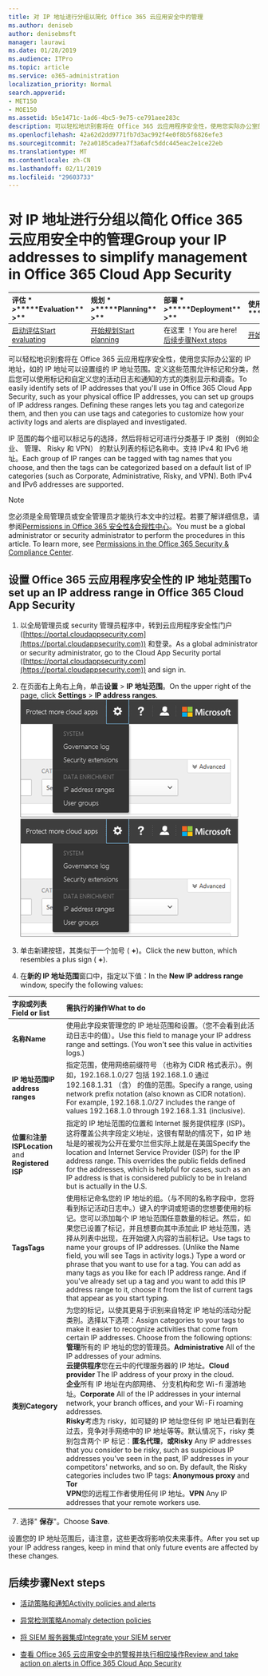 ```yaml
---
title: 对 IP 地址进行分组以简化 Office 365 云应用安全中的管理
ms.author: deniseb
author: denisebmsft
manager: laurawi
ms.date: 01/28/2019
ms.audience: ITPro
ms.topic: article
ms.service: o365-administration
localization_priority: Normal
search.appverid:
- MET150
- MOE150
ms.assetid: b5e1471c-1ad6-4bc5-9e75-ce791aee283c
description: 可以轻松地识别套将在 Office 365 云应用程序安全性，使用您实际办公室的 IP 地址，如的 IP 地址可以设置组的 IP 地址范围。
ms.openlocfilehash: 42a62d2dd9771fb7d3ac992f4e0f8b5f6826efe3
ms.sourcegitcommit: 7e2a0185cadea7f3a6afc5ddc445eac2e1ce22eb
ms.translationtype: MT
ms.contentlocale: zh-CN
ms.lasthandoff: 02/11/2019
ms.locfileid: "29603733"
---
```

# <a name="group-your-ip-addresses-to-simplify-management-in-office-365-cloud-app-security"></a><span data-ttu-id="1c943-103">对 IP 地址进行分组以简化 Office 365 云应用安全中的管理</span><span class="sxs-lookup"><span data-stu-id="1c943-103">Group your IP addresses to simplify management in Office 365 Cloud App Security</span></span>
  
|<span data-ttu-id="1c943-104">评估 \* *\>*\*</span><span class="sxs-lookup"><span data-stu-id="1c943-104">\*\*\*\*Evaluation\*\* \>\*\*</span></span>|<span data-ttu-id="1c943-105">规划 \* *\>*\*</span><span class="sxs-lookup"><span data-stu-id="1c943-105">\*\*\*\*Planning\*\* \>\*\*</span></span>|<span data-ttu-id="1c943-106">部署 \* *\>*\*</span><span class="sxs-lookup"><span data-stu-id="1c943-106">\*\*\*\*Deployment\*\* \>\*\*</span></span>|<span data-ttu-id="1c943-107">使用率 \*\*\*</span><span class="sxs-lookup"><span data-stu-id="1c943-107">\*\*\*\*Utilization\*\*\*\*</span></span>|
|:-----|:-----|:-----|:-----|
|[<span data-ttu-id="1c943-108">启动评估</span><span class="sxs-lookup"><span data-stu-id="1c943-108">Start evaluating</span></span>](office-365-cas-overview.md) <br/> |[<span data-ttu-id="1c943-109">开始规划</span><span class="sxs-lookup"><span data-stu-id="1c943-109">Start planning</span></span>](get-ready-for-office-365-cas.md) <br/> |<span data-ttu-id="1c943-110">在这里 ！</span><span class="sxs-lookup"><span data-stu-id="1c943-110">You are here!</span></span>  <br/> [<span data-ttu-id="1c943-111">后续步骤</span><span class="sxs-lookup"><span data-stu-id="1c943-111">Next steps</span></span>](#next-steps) <br/> |[<span data-ttu-id="1c943-112">开始利用</span><span class="sxs-lookup"><span data-stu-id="1c943-112">Start utilizing</span></span>](utilization-activities-for-ocas.md) <br/> |
   
<span data-ttu-id="1c943-p101">可以轻松地识别套将在 Office 365 云应用程序安全性，使用您实际办公室的 IP 地址，如的 IP 地址可以设置组的 IP 地址范围。定义这些范围允许标记和分类，然后您可以使用标记和自定义您的活动日志和通知的方式的类别显示和调查。</span><span class="sxs-lookup"><span data-stu-id="1c943-p101">To easily identify sets of IP addresses that you'll use in Office 365 Cloud App Security, such as your physical office IP addresses, you can set up groups of IP address ranges. Defining these ranges lets you tag and categorize them, and then you can use tags and categories to customize how your activity logs and alerts are displayed and investigated.</span></span>
  
<span data-ttu-id="1c943-p102">IP 范围的每个组可以标记与的选择，然后将标记可进行分类基于 IP 类别 （例如企业、 管理、 Risky 和 VPN） 的默认列表的标记名称中。支持 IPv4 和 IPv6 地址。</span><span class="sxs-lookup"><span data-stu-id="1c943-p102">Each group of IP ranges can be tagged with tag names that you choose, and then the tags can be categorized based on a default list of IP categories (such as Corporate, Administrative, Risky, and VPN). Both IPv4 and IPv6 addresses are supported.</span></span>
  
> [!NOTE]
> <span data-ttu-id="1c943-p103">您必须是全局管理员或安全管理员才能执行本文中的过程。若要了解详细信息，请参阅[Permissions in Office 365 安全性&amp;合规性中心](permissions-in-the-security-and-compliance-center.md)。</span><span class="sxs-lookup"><span data-stu-id="1c943-p103">You must be a global administrator or security administrator to perform the procedures in this article. To learn more, see [Permissions in the Office 365 Security &amp; Compliance Center](permissions-in-the-security-and-compliance-center.md).</span></span> 
  
## <a name="to-set-up-an-ip-address-range-in-office-365-cloud-app-security"></a><span data-ttu-id="1c943-119">设置 Office 365 云应用程序安全性的 IP 地址范围</span><span class="sxs-lookup"><span data-stu-id="1c943-119">To set up an IP address range in Office 365 Cloud App Security</span></span>

1. <span data-ttu-id="1c943-120">以全局管理员或 security 管理员程序中，转到云应用程序安全性门户 ([https://portal.cloudappsecurity.com](https://portal.cloudappsecurity.com)) 和登录。</span><span class="sxs-lookup"><span data-stu-id="1c943-120">As a global administrator or security administrator, go to the Cloud App Security portal ([https://portal.cloudappsecurity.com](https://portal.cloudappsecurity.com)) and sign in.</span></span>
    
2. <span data-ttu-id="1c943-121">在页面右上角右上角，单击**设置** \> **IP 地址范围**。</span><span class="sxs-lookup"><span data-stu-id="1c943-121">On the upper right of the page, click **Settings** \> **IP address ranges**.</span></span><br><span data-ttu-id="1c943-122">![在 O365 云应用程序安全中，选择设置以访问您的系统和数据设置](media/f6c48ee3-39b4-4b5a-8252-b6493b7bcd3d.png)</span><span class="sxs-lookup"><span data-stu-id="1c943-122">![In O365 Cloud App Security, choose Settings to access your system and data settings](media/f6c48ee3-39b4-4b5a-8252-b6493b7bcd3d.png)</span></span><br>
  
3. <span data-ttu-id="1c943-123">单击新建按钮，其类似于一个加号 ( **+**)。</span><span class="sxs-lookup"><span data-stu-id="1c943-123">Click the new button, which resembles a plus sign ( **+**).</span></span>
    
4. <span data-ttu-id="1c943-124">在**新的 IP 地址范围**窗口中，指定以下值：</span><span class="sxs-lookup"><span data-stu-id="1c943-124">In the **New IP address range** window, specify the following values:</span></span> 
    
|<span data-ttu-id="1c943-125">**字段或列表**</span><span class="sxs-lookup"><span data-stu-id="1c943-125">**Field or list**</span></span>|<span data-ttu-id="1c943-126">**需执行的操作**</span><span class="sxs-lookup"><span data-stu-id="1c943-126">**What to do**</span></span>|
|:-----|:-----|
|<span data-ttu-id="1c943-127">**名称**</span><span class="sxs-lookup"><span data-stu-id="1c943-127">**Name**</span></span> <br/> |<span data-ttu-id="1c943-p104">使用此字段来管理您的 IP 地址范围和设置。（您不会看到此活动日志中的值）。</span><span class="sxs-lookup"><span data-stu-id="1c943-p104">Use this field to manage your IP address range and settings. (You won't see this value in activities logs.)</span></span>  <br/> |
|<span data-ttu-id="1c943-130">**IP 地址范围**</span><span class="sxs-lookup"><span data-stu-id="1c943-130">**IP address ranges**</span></span> <br/> |<span data-ttu-id="1c943-p105">指定范围，使用网络前缀符号 （也称为 CIDR 格式表示）。例如，192.168.1.0/27 包括 192.168.1.0 通过 192.168.1.31 （含） 的值的范围。</span><span class="sxs-lookup"><span data-stu-id="1c943-p105">Specify a range, using network prefix notation (also known as CIDR notation). For example, 192.168.1.0/27 includes the range of values 192.168.1.0 through 192.168.1.31 (inclusive).</span></span>  <br/> |
|<span data-ttu-id="1c943-133">**位置**和**注册 ISP**</span><span class="sxs-lookup"><span data-stu-id="1c943-133">**Location** and **Registered ISP**</span></span> <br/> |<span data-ttu-id="1c943-p106">指定的 IP 地址范围的位置和 Internet 服务提供程序 (ISP)。这将覆盖公共字段定义地址，这很有帮助的情况下，如 IP 地址是的被视为公开在爱尔兰但实际上就是在美国</span><span class="sxs-lookup"><span data-stu-id="1c943-p106">Specify the location and Internet Service Provider (ISP) for the IP address range. This overrides the public fields defined for the addresses, which is helpful for cases, such as an IP address is that is considered publicly to be in Ireland but is actually in the U.S.</span></span>  <br/> |
|<span data-ttu-id="1c943-136">**Tags**</span><span class="sxs-lookup"><span data-stu-id="1c943-136">**Tags**</span></span> <br/> |<span data-ttu-id="1c943-p107">使用标记命名您的 IP 地址的组。（与不同的名称字段中，您将看到标记活动日志中。）键入的字词或短语的您想要使用的标记。您可以添加每个 IP 地址范围任意数量的标记。然后，如果您已设置了标记，并且想要向其中添加此 IP 地址范围，选择从列表中出现，在开始键入内容的当前标记。</span><span class="sxs-lookup"><span data-stu-id="1c943-p107">Use tags to name your groups of IP addresses. (Unlike the Name field, you will see Tags in activity logs.) Type a word or phrase that you want to use for a tag. You can add as many tags as you like for each IP address range. And if you've already set up a tag and you want to add this IP address range to it, choose it from the list of current tags that appear as you start typing.</span></span>  <br/> |
|<span data-ttu-id="1c943-141">**类别**</span><span class="sxs-lookup"><span data-stu-id="1c943-141">**Category**</span></span> <br/> | <span data-ttu-id="1c943-p108">为您的标记，以使其更易于识别来自特定 IP 地址的活动分配类别。选择以下选项：</span><span class="sxs-lookup"><span data-stu-id="1c943-p108">Assign categories to your tags to make it easier to recognize activities that come from certain IP addresses. Choose from the following options:  </span></span><br/> <span data-ttu-id="1c943-144">**管理**所有的 IP 地址的您的管理员。</span><span class="sxs-lookup"><span data-stu-id="1c943-144">**Administrative** All of the IP addresses of your admins.</span></span>  <br/> <span data-ttu-id="1c943-145">**云提供程序**您在云中的代理服务器的 IP 地址。</span><span class="sxs-lookup"><span data-stu-id="1c943-145">**Cloud provider** The IP address of your proxy in the cloud.</span></span>  <br/> <span data-ttu-id="1c943-146">**企业**所有 IP 地址在内部网络、 分支机构和您 Wi-fi 漫游地址。</span><span class="sxs-lookup"><span data-stu-id="1c943-146">**Corporate** All of the IP addresses in your internal network, your branch offices, and your Wi-Fi roaming addresses.</span></span>  <br/> <span data-ttu-id="1c943-p109">**Risky**考虑为 risky，如可疑的 IP 地址您任何 IP 地址已看到在过去，竞争对手网络中的 IP 地址等等。默认情况下，risky 类别包含两个 IP 标记：**匿名代理**，**或**</span><span class="sxs-lookup"><span data-stu-id="1c943-p109">**Risky** Any IP addresses that you consider to be risky, such as suspicious IP addresses you've seen in the past, IP addresses in your competitors' networks, and so on. By default, the Risky categories includes two IP tags: **Anonymous proxy** and **Tor**</span></span> <br/> <span data-ttu-id="1c943-149">**VPN**您的远程工作者使用任何 IP 地址。</span><span class="sxs-lookup"><span data-stu-id="1c943-149">**VPN** Any IP addresses that your remote workers use.</span></span>  <br/> |
   
7. <span data-ttu-id="1c943-150">选择" **保存**"。</span><span class="sxs-lookup"><span data-stu-id="1c943-150">Choose **Save**.</span></span>
    
<span data-ttu-id="1c943-151">设置您的 IP 地址范围后，请注意，这些更改将影响仅未来事件。</span><span class="sxs-lookup"><span data-stu-id="1c943-151">After you set up your IP address ranges, keep in mind that only future events are affected by these changes.</span></span>
  
## <a name="next-steps"></a><span data-ttu-id="1c943-152">后续步骤</span><span class="sxs-lookup"><span data-stu-id="1c943-152">Next steps</span></span>

- [<span data-ttu-id="1c943-153">活动策略和通知</span><span class="sxs-lookup"><span data-stu-id="1c943-153">Activity policies and alerts</span></span>](activity-policies-and-alerts.md)
    
- [<span data-ttu-id="1c943-154">异常检测策略</span><span class="sxs-lookup"><span data-stu-id="1c943-154">Anomaly detection policies</span></span>](anomaly-detection-policies-in-ocas.md)
    
- [<span data-ttu-id="1c943-155">将 SIEM 服务器集成</span><span class="sxs-lookup"><span data-stu-id="1c943-155">Integrate your SIEM server</span></span>](integrate-your-siem-server-with-office-365-cas.md)
    
- [<span data-ttu-id="1c943-156">查看 Office 365 云应用安全中的警报并执行相应操作</span><span class="sxs-lookup"><span data-stu-id="1c943-156">Review and take action on alerts in Office 365 Cloud App Security</span></span>](review-office-365-cas-alerts.md)
    


